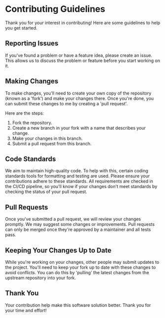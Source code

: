 # Contributing Guidelines

Thank you for your interest in contributing! Here are some guidelines to help you get started.

## Reporting Issues

If you've found a problem or have a feature idea, please create an issue. This allows us to discuss the problem or feature before you start working on it.

## Making Changes

To make changes, you'll need to create your own copy of the repository (known as a 'fork') and make your changes there. Once you're done, you can submit these changes to me by creating a 'pull request'.

Here are the steps:

1. Fork the repository.
2. Create a new branch in your fork with a name that describes your change.
3. Make your changes in this branch.
4. Submit a pull request from this branch.

## Code Standards

We aim to maintain high-quality code. To help with this, certain coding standards tools for formatting and testing are used. Please ensure your contributions adhere to these standards. All requirements are checked in the CI/CD pipeline, so you'll know if your changes don't meet standards by checking the status of your pull request.

## Pull Requests

Once you've submitted a pull request, we will review your changes promptly. We may suggest some changes or improvements. Pull requests can only be merged once they're approved by a maintainer and all tests pass.

## Keeping Your Changes Up to Date

While you're working on your changes, other people may submit updates to the project. You'll need to keep your fork up to date with these changes to avoid conflicts. You can do this by 'pulling' the latest changes from the upstream repository into your fork.

## Thank You

Your contribution help make this software solution better. Thank you for your time and effort!
